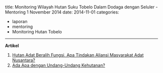 title: Monitoring Wilayah Hutan Suku Tobelo Dalam Dodaga dengan Seluler - Mentoring 1 November 2014
date: 2014-11-01
categories:
- laporan
- mentoring
- Monitoring Hutan Tobelo
---

**Artikel**

1. [Hutan Adat Beralih Fungsi, Apa Tindakan Aliansi Masyarakat Adat Nusantara?](http://ciptamedia.org/hutan-adat-beralih-fungsi-apa-tindakan-aliansi-masyarakat-adat-nusantara/)
2. [Ada Apa dengan Undang-Undang Kehutanan?](http://ciptamedia.org/ada-apa-dengan-undang-undang-kehutanan/)
